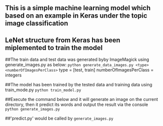 ## This is a simple machine learning model which based on an example in Keras under the topic image classification
## LeNet structure from Keras has been miplemented to train the model

##The train data and test data was generated byby ImageMagick using generate_images.py as below:
`python generate_data_images.py <type> <numberOfImagesPerClass>`
type = [test, train]
numberOfImagesPerClass = integers 

##The model has been trained by the tested data and training data using train_mode.py
`python train_model.py`

##Execute the command below and it will generate an image on the current directory, then it predict its words and output the result via the console
`python generate_images.py `

##'predict.py' would be called by `generate_images.py `
